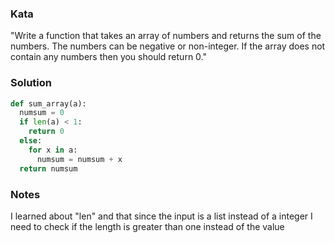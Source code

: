  ### Kata

"Write a function that takes an array of numbers and returns the sum of the numbers. The numbers can be negative or non-integer. If the array does not contain any numbers then you should return 0."

 ### Solution

```python
def sum_array(a):
  numsum = 0
  if len(a) < 1:
    return 0
  else:
    for x in a:
      numsum = numsum + x
  return numsum
```

 ### Notes

I learned about "len" and that since the input is a list instead of a integer I need to check if the length is greater than one instead of the value
